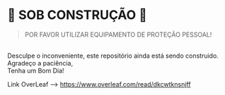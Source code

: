 # 👷 SOB CONSTRUÇÃO 🔨
> POR FAVOR UTILIZAR EQUIPAMENTO DE PROTEÇÃO PESSOAL!
<br>
Desculpe o inconveniente, este repositório ainda está sendo construido.
<br>
Agradeço a paciência,
<br>
Tenha um Bom Dia!
<br>

Link OverLeaf --> https://www.overleaf.com/read/dkcwtknsnjff
